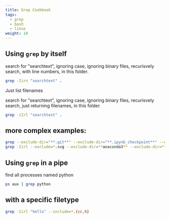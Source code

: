 ```yaml
---
title: Grep Cookbook
tags:
  - grep
  - bash
  - linux
weight: 10
---  
```


## Using ```grep``` by itself

search for "searchtext", ignoring case, ignoring binary files, recurisvely search, with line numbers, in this folder.

```bash
grep -Iirn "searchtext" .
```
Just list filenames

search for "searchtext", ignoring case, ignoring binary files, recurisvely search, just returning filenames, in this folder.

```bash
grep -iIrl "searchtext" .
```

## more complex examples:

```bash
grep --exclude-dir="**.git**" --exclude-dir="**.ipynb_checkpoint**" --exclude="*.png" --exclude="*.svg" -iIrn "searchtext" .
grep -Iirl --exclude=*.svg --exclude-dir=**anaconda3** --exclude-dir=**Trash** tmux ~/
```

## Using ```grep``` in a pipe

find all processes named python

```bash
ps aux | grep python
```

## with a specific filetype

```bash
grep -Iirl "hello" --include=*.{cc,h} 
```
